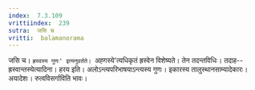 ```yaml
---
index:  7.3.109
vrittiindex:  239
sutra:  जसि च
vritti:  balamanorama 
---
```


जसि च। `ह्रस्वस्य गुणः' इत्यनुवर्तते। `अह्गस्ये'त्यधिकृतं ह्रस्वेन विशेष्यते। तेन तदन्तविधिः। तदाह--ह्रस्वान्तस्येत्यादिना। हरय इति। अलोऽन्त्यपरिभाषयाऽन्त्यस्य गुणः। इकारस्य तालुस्थानसाम्यादेकारः। अयादेशः। रुत्वविसर्गाविति भावः। 

